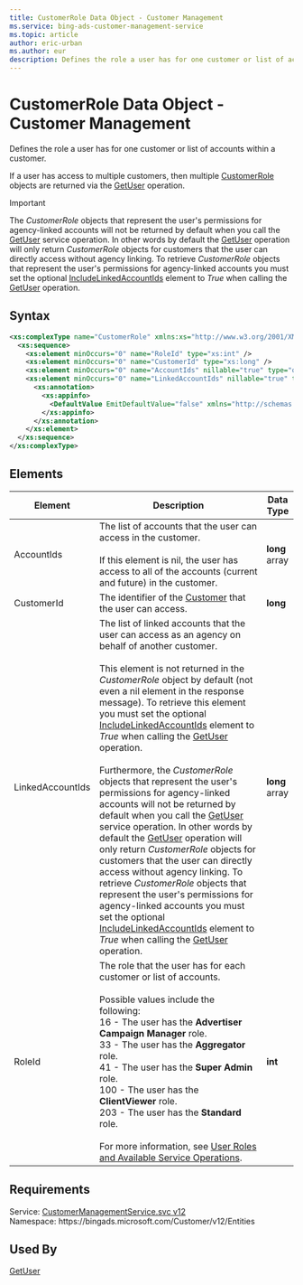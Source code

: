 ```yaml
---
title: CustomerRole Data Object - Customer Management
ms.service: bing-ads-customer-management-service
ms.topic: article
author: eric-urban
ms.author: eur
description: Defines the role a user has for one customer or list of accounts within a customer.
---
```

# CustomerRole Data Object - Customer Management
Defines the role a user has for one customer or list of accounts within a customer.

If a user has access to multiple customers, then multiple [CustomerRole](customerrole.md) objects are returned via the [GetUser](getuser.md) operation.

> [!IMPORTANT]
> The *CustomerRole* objects that represent the user's permissions for agency-linked accounts will not be returned by default when you call the [GetUser](getuser.md) service operation. In other words by default the [GetUser](getuser.md) operation will only return *CustomerRole* objects for customers that the user can directly access without agency linking. To retrieve *CustomerRole* objects that represent the user's permissions for agency-linked accounts you must set the optional [IncludeLinkedAccountIds](getuser.md#includelinkedaccountids) element to *True* when calling the [GetUser](getuser.md) operation.

## Syntax
```xml
<xs:complexType name="CustomerRole" xmlns:xs="http://www.w3.org/2001/XMLSchema">
  <xs:sequence>
    <xs:element minOccurs="0" name="RoleId" type="xs:int" />
    <xs:element minOccurs="0" name="CustomerId" type="xs:long" />
    <xs:element minOccurs="0" name="AccountIds" nillable="true" type="q5:ArrayOflong" xmlns:q5="http://schemas.microsoft.com/2003/10/Serialization/Arrays" />
    <xs:element minOccurs="0" name="LinkedAccountIds" nillable="true" type="q6:ArrayOflong" xmlns:q6="http://schemas.microsoft.com/2003/10/Serialization/Arrays">
      <xs:annotation>
        <xs:appinfo>
          <DefaultValue EmitDefaultValue="false" xmlns="http://schemas.microsoft.com/2003/10/Serialization/" />
        </xs:appinfo>
      </xs:annotation>
    </xs:element>
  </xs:sequence>
</xs:complexType>
```

## <a name="elements"></a>Elements

|Element|Description|Data Type|
|-----------|---------------|-------------|
|<a name="accountids"></a>AccountIds|The list of accounts that the user can access in the customer.<br/><br/>If this element is nil, the user has access to all of the accounts (current and future) in the customer.|**long** array|
|<a name="customerid"></a>CustomerId|The identifier of the [Customer](customer.md) that the user can access.|**long**|
|<a name="linkedaccountids"></a>LinkedAccountIds|The list of linked accounts that the user can access as an agency on behalf of another customer.<br/><br/>This element is not returned in the *CustomerRole* object by default (not even a nil element in the response message). To retrieve this element you must set the optional [IncludeLinkedAccountIds](getuser.md#includelinkedaccountids) element to *True* when calling the [GetUser](getuser.md) operation.<br/><br/>Furthermore, the *CustomerRole* objects that represent the user's permissions for agency-linked accounts will not be returned by default when you call the [GetUser](getuser.md) service operation. In other words by default the [GetUser](getuser.md) operation will only return *CustomerRole* objects for customers that the user can directly access without agency linking. To retrieve *CustomerRole* objects that represent the user's permissions for agency-linked accounts you must set the optional [IncludeLinkedAccountIds](getuser.md#includelinkedaccountids) element to *True* when calling the [GetUser](getuser.md) operation.|**long** array|
|<a name="roleid"></a>RoleId|The role that the user has for each customer or list of accounts.<br/><br/>Possible values include the following:<br/>16 - The user has the **Advertiser Campaign Manager** role.<br/>33 - The user has the **Aggregator** role.<br/>41 - The user has the **Super Admin** role.<br/>100 - The user has the **ClientViewer** role.<br/>203 - The user has the **Standard** role.<br/><br/>For more information, see [User Roles and Available Service Operations](../guides/customer-accounts.md#userroles).|**int**|

## Requirements
Service: [CustomerManagementService.svc v12](https://clientcenter.api.bingads.microsoft.com/Api/CustomerManagement/v12/CustomerManagementService.svc)  
Namespace: https\://bingads.microsoft.com/Customer/v12/Entities  

## Used By
[GetUser](getuser.md)  
